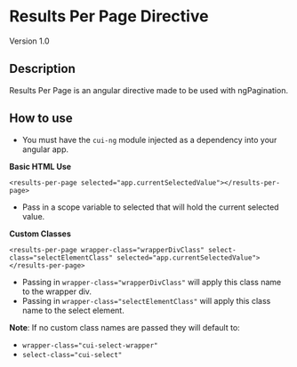 # Results Per Page Directive
Version 1.0

## Description
Results Per Page is an angular directive made to be used with ngPagination.

## How to use
* You must have the `cui-ng` module injected as a dependency into your angular app.

**Basic HTML Use**
```
<results-per-page selected="app.currentSelectedValue"></results-per-page>
```
  * Pass in a scope variable to selected that will hold the current selected value.

**Custom Classes**
```
<results-per-page wrapper-class="wrapperDivClass" select-class="selectElementClass" selected="app.currentSelectedValue"></results-per-page>
```
  * Passing in ```wrapper-class="wrapperDivClass"``` will apply this class name to the wrapper div.
  * Passing in ```wrapper-class="selectElementClass"``` will apply this class name to the select element.

**Note**: If no custom class names are passed they will default to:
  * ```wrapper-class="cui-select-wrapper"```
  * ```select-class="cui-select"```
